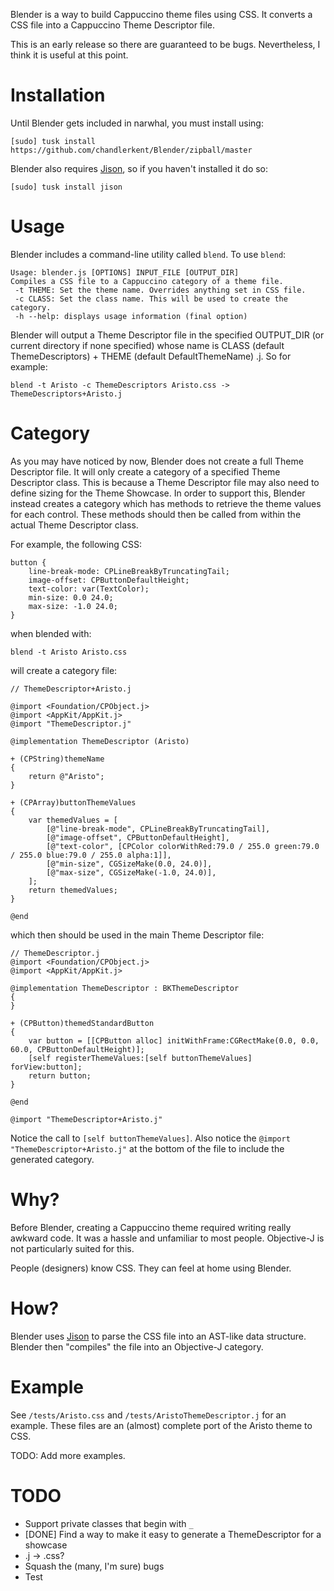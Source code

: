 Blender is a way to build Cappuccino theme files using CSS. It converts a CSS file into a Cappuccino Theme Descriptor file.

This is an early release so there are guaranteed to be bugs. Nevertheless, I think it is useful at this point.

# Installation

Until Blender gets included in narwhal, you must install using:

    [sudo] tusk install https://github.com/chandlerkent/Blender/zipball/master

Blender also requires [Jison](https://github.com/zaach/jison), so if you haven't installed it do so:

    [sudo] tusk install jison
    
# Usage

Blender includes a command-line utility  called `blend`. To use `blend`:

    Usage: blender.js [OPTIONS] INPUT_FILE [OUTPUT_DIR]
    Compiles a CSS file to a Cappuccino category of a theme file.
     -t THEME: Set the theme name. Overrides anything set in CSS file.
     -c CLASS: Set the class name. This will be used to create the category.
     -h --help: displays usage information (final option)
    
Blender will output a Theme Descriptor file in the specified OUTPUT_DIR (or current directory if none specified) whose name is CLASS (default ThemeDescriptors) + THEME (default DefaultThemeName) .j. So for example:

    blend -t Aristo -c ThemeDescriptors Aristo.css -> ThemeDescriptors+Aristo.j
    
# Category

As you may have noticed by now, Blender does not create a full Theme Descriptor file. It will only create a category of a specified Theme Descriptor class. This is because a Theme Descriptor file may also need to define sizing for the Theme Showcase. In order to support this, Blender instead creates a category which has methods to retrieve the theme values for each control. These methods should then be called from within the actual Theme Descriptor class.

For example, the following CSS:

    button {
        line-break-mode: CPLineBreakByTruncatingTail;
        image-offset: CPButtonDefaultHeight;
        text-color: var(TextColor); 
        min-size: 0.0 24.0;
        max-size: -1.0 24.0;
    }
    
when blended with:

    blend -t Aristo Aristo.css
    
will create a category file:
    
    // ThemeDescriptor+Aristo.j
    
    @import <Foundation/CPObject.j>
    @import <AppKit/AppKit.j>
    @import "ThemeDescriptor.j"

    @implementation ThemeDescriptor (Aristo)

    + (CPString)themeName
    {
    	return @"Aristo";
    }

    + (CPArray)buttonThemeValues
    {
    	var themedValues = [
    		[@"line-break-mode", CPLineBreakByTruncatingTail],
    		[@"image-offset", CPButtonDefaultHeight],
    		[@"text-color", [CPColor colorWithRed:79.0 / 255.0 green:79.0 / 255.0 blue:79.0 / 255.0 alpha:1]],
    		[@"min-size", CGSizeMake(0.0, 24.0)],
    		[@"max-size", CGSizeMake(-1.0, 24.0)],
    	];
    	return themedValues;
    }

    @end

which then should be used in the main Theme Descriptor file:

    // ThemeDescriptor.j
    @import <Foundation/CPObject.j>
    @import <AppKit/AppKit.j>

    @implementation ThemeDescriptor : BKThemeDescriptor
    {
    }

    + (CPButton)themedStandardButton
    {
        var button = [[CPButton alloc] initWithFrame:CGRectMake(0.0, 0.0, 60.0, CPButtonDefaultHeight)];
        [self registerThemeValues:[self buttonThemeValues] forView:button];
        return button;
    }

    @end

    @import "ThemeDescriptor+Aristo.j"
    
Notice the call to `[self buttonThemeValues]`. Also notice the `@import "ThemeDescriptor+Aristo.j"` at the bottom of the file to include the generated category.

# Why?

Before Blender, creating a Cappuccino theme required writing really awkward code. It was a hassle and unfamiliar to most people. Objective-J is not particularly suited for this.

People (designers) know CSS. They can feel at home using Blender.

# How?

Blender uses [Jison](https://github.com/zaach/jison) to parse the CSS file into an AST-like data structure. Blender then "compiles" the file into an Objective-J category.

# Example

See `/tests/Aristo.css` and `/tests/AristoThemeDescriptor.j` for an example. These files are an (almost) complete port of the Aristo theme to CSS.

TODO: Add more examples.

# TODO

- Support private classes that begin with `_`
- [DONE] Find a way to make it easy to generate a ThemeDescriptor for a showcase
- .j -> .css?
- Squash the (many, I'm sure) bugs
- Test